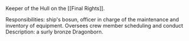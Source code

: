 Keeper of the Hull on the [[Final Rights]].

Responsibilities: ship's bosun, officer in charge of the maintenance and inventory of equipment. Oversees crew member scheduling and conduct Description: a surly bronze Dragonborn.
